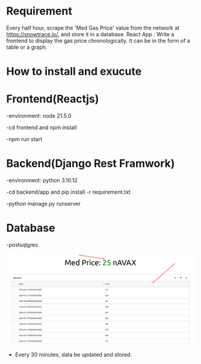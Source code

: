 # Requirement

Every half hour, scrape the 'Med Gas Price' value from the network at https://snowtrace.io/, and store it in a database. React App : Write a frontend to display the gas price chronologically. It can be in the form of a table or a graph.

# How to install and exucute

# Frontend(Reactjs) 

-environment: node 21.5.0

-cd frontend and npm install

-npm run start

# Backend(Django Rest Framwork)

-environment: python 3.10.12

-cd backend/app and pip install -r requirement.txt

-python manage.py runserver

# Database

-postsqlgres

<img src="./1.png" alt="Alt text" title="Optional title">

- Every 30 minutes, data be updated and stored.
